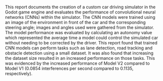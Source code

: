 This report documents the creation of a custom car driving simulator in the Godot game engine and
evaluates the performance of convolutional neural networks (CNNs) within the simulator. The CNN
models were trained using an image of the environment in front of the car and the corresponding
steering angle; images and angles used were gathered from the simulator. The model performance
was evaluated by calculating an autonomy value which represented the average time a model could
control the simulated car without needing to be corrected by the driver. This report found that
trained CNN models can perform tasks such as lane detection, road tracking and obstacle detection
using a small dataset. It was also found that increasing the dataset size resulted in an increased
performance on those tasks. This was evidenced by the increased performance of Model V2
compared to Model V1 (0.0854 interferences per second compared to 0.1135, respectively).
